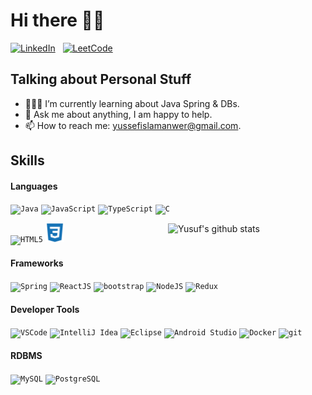<!-- Your title -->
# Hi there 🐱‍💻

<!-- Your badges
You can use the website to generate badges: https://shields.io/
-->
[![LinkedIn](https://img.shields.io/badge/linkedin-%230077B5.svg?style=for-the-badge&logo=linkedin&logoColor=white)](https://www.linkedin.com/in/yusuf-abdelaziz/)
&nbsp;
[![LeetCode](https://img.shields.io/badge/LeetCode-000000?style=for-the-badge&logo=LeetCode&logoColor=#d16c06)](https://leetcode.com/yusufabdelaziz/)
<!-- Talking about you -->
## Talking about Personal Stuff

<!-- Any image aligned to the right. Beware the width -->
<!--<img width="55%" align="right" alt="Github" src="https://raw.githubusercontent.com/onimur/.github/master/.resources/git-header.svg" /> -->
<!-- - 👯 I’m looking to collaborate on React or Flutter projects  🤝. -->

- 👨🏽‍💻 I’m currently learning about Java Spring & DBs.
- 💬 Ask me about anything, I am happy to help.
- 📫 How to reach me: yussefislamanwer@gmail.com.



<!-- Your github readme stats
You can use this api: https://github.com/anuraghazra/github-readme-stats
-->


<p>
  
  <!-- Your languages and tools. Be careful with the alignment. 
  You can use this sites to get logos: https://www.vectorlogo.zone or https://simpleicons.org/ or https://devicon.dev/
  -->
  ## Skills
  #### Languages
  
  <code><img width=30 height= 50 src="https://www.vectorlogo.zone/logos/java/java-vertical.svg" alt="Java"></code>
  <code><img width=30 height= 30 src="https://upload.vectorlogo.zone/logos/javascript/images/239ec8a4-163e-4792-83b6-3f6d96911757.svg" alt="JavaScript"></code>
  <code><img width=30 height= 30 src="https://www.vectorlogo.zone/logos/typescriptlang/typescriptlang-icon.svg" alt="TypeScript"></code>
  <code><img  width=30 height= 30  src="https://cdn.jsdelivr.net/gh/devicons/devicon@latest/icons/c/c-original.svg" alt="C"/></code>
<!--  <code><img width=30 height= 30 src="https://www.vectorlogo.zone/logos/dartlang/dartlang-icon.svg" alt="Dart"></code> -->
  <code><img width=30 height= 30 src="https://www.vectorlogo.zone/logos/w3_html5/w3_html5-icon.svg" alt="HTML5"></code>
  <code><img width=30 height= 30 src="https://raw.githubusercontent.com/devicons/devicon/master/icons/css3/css3-plain.svg" alt="CSS3"></code>
  <a href="https://github.com/YusufAbdelaziz/">
    <img width="50%" align="right" alt="Yusuf's github stats" src="https://github-readme-stats.vercel.app/api?username=YusufAbdelaziz&show_icons=true&count_private=true&theme=tokyonight" />
  </a>
  
  
  #### Frameworks
  

  <code><img width=30 height= 30 src="https://www.vectorlogo.zone/logos/springio/springio-icon.svg" alt="Spring"></code>
  <code><img width=30 height= 30 src="https://www.vectorlogo.zone/logos/reactjs/reactjs-icon.svg" alt="ReactJS"></code>
  <code><img width=30 height= 30 src="https://www.vectorlogo.zone/logos/getbootstrap/getbootstrap-icon.svg" alt="bootstrap"></code>
  <code><img width=30 height= 30 src="https://www.vectorlogo.zone/logos/nodejs/nodejs-icon.svg" alt="NodeJS"></code>
  <code><img width=30 height= 30 src="https://brandeps.com/logo-download/R/Redux-logo-vector-01.svg" alt="Redux"></code>
  
 <!-- <code><img width=30 height= 30 src="https://cdn.jsdelivr.net/gh/devicons/devicon@latest/icons/flutter/flutter-original.svg" alt="Flutter"></code> -->
  #### Developer Tools
  

  <code><img width=30 height= 30 src="https://cdn.jsdelivr.net/gh/devicons/devicon@latest/icons/vscode/vscode-original.svg" alt="VSCode"/></code>
  <code><img width=30 height= 30 src="https://cdn.jsdelivr.net/gh/devicons/devicon@latest/icons/intellij/intellij-original.svg" alt="IntelliJ Idea"/></code>
  <code><img width=30 height= 30 src="https://cdn.jsdelivr.net/gh/devicons/devicon@latest/icons/eclipse/eclipse-original.svg" alt="Eclipse"/></code>
  <code><img width=30 height= 30 src="https://cdn.jsdelivr.net/gh/devicons/devicon@latest/icons/androidstudio/androidstudio-original.svg" alt="Android Studio"/></code>
  <code><img width=40 height= 30 src="https://cdn.jsdelivr.net/gh/devicons/devicon@latest/icons/docker/docker-original.svg" alt="Docker"/></code>
  <code><img width=50 height= 30 src="https://www.vectorlogo.zone/logos/git-scm/git-scm-ar21.svg" alt="git"></code>
 
  #### RDBMS
  
  <code><img width=50 height= 30 src="https://www.vectorlogo.zone/logos/mysql/mysql-official.svg" alt="MySQL"></code>
  <code><img width=30 height= 30 src="https://www.vectorlogo.zone/logos/postgresql/postgresql-icon.svg" alt="PostgreSQL"></code>

  
  
</p>

<!-- Your hits or visitors
site: http://hits.dwyl.com or https://visitor-badge.glitch.me
Both apis are in trouble due to the number of requests, if you know any other to register visitors, great
-->



